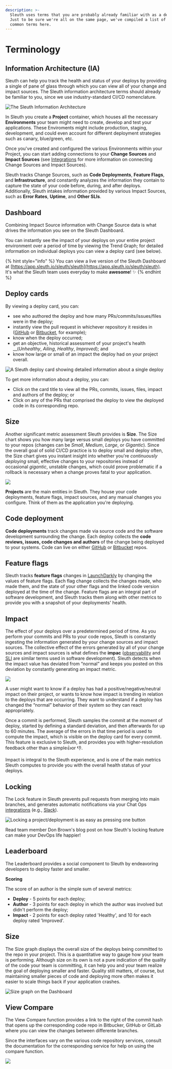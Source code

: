 ```yaml
---
description: >-
  Sleuth uses terms that you are probably already familiar with as a developer.
  Just to be sure we're all on the same page, we've compiled a list of some
  common terms here.
---
```


# Terminology

## Information Architecture \(IA\)

Sleuth can help you track the health and status of your deploys by providing a single of pane of glass through which you can view all of your change and impact sources. The Sleuth information architecture terms should already be familiar to you, since we use industry-standard CI/CD nomenclature. 



![The Sleuth Information Architecture](../.gitbook/assets/sleuth_ia_graphic.png)

In Sleuth you create a **Project** container, which houses all the necessary **Environments** your team might need to create, develop and test your applications. These Enviroments might include production, staging, development, and could even account for different deployment strategies such as canary, blue/green, etc. 

Once you've created and configured the various Environments within your Project, you can start adding connections to your **Change Sources** and **Impact Sources** \(see [Integrations](about-integrations.md) for more information on connecting Change Sources and Impact Sources\). 

Sleuth tracks Change Sources, such as **Code Deployments**, **Feature Flags**, and **Infrastructure**, and constantly analyzes the information they contain to capture the state of your code before, during, and after deploys. Additionally, Sleuth intakes information provided by various Impact Sources, such as **Error Rates**, **Uptime**, and **Other SLIs**. 

## Dashboard

Combining Impact Source information with Change Source data is what drives the information you see on the Sleuth Dashboard. 

You can instantly see the impact of your deploys on your entire project environment over a period of time by viewing the Trend Graph; for detailed information on individual deploys you can view a deploy card \(see below\). 

{% hint style="info" %}
You can view a live version of the Sleuth Dashboard at [https://app.sleuth.io/sleuth/sleuth](https://app.sleuth.io/sleuth/sleuth).   
It's what the Sleuth team uses everyday to make **awesome**! ✨ 
{% endhint %}

## Deploy cards

By viewing a deploy card, you can: 

* see who authored the deploy and how many PRs/commits/issues/files were in the deploy; 
* instantly view the pull request in whichever repository it resides in \([GitHub](change-sources/code-deployment/github.md) or [Bitbucket](change-sources/code-deployment/bitbucket.md), for example\);
* know when the deploy occurred; 
* get an objective, historical assessment of your project's health __\(_Unhealthy_, _Ailing_, _Healthy_, _Improved_\); and
* know how large or small of an impact the deploy had on your project overall. 

![A Sleuth deploy card showing detailed information about a single deploy](../.gitbook/assets/deploy-tracking.png)

To get more information about a deploy, you can:

* Click on the card title to view all the PRs, commits, issues, files, impact and authors of the deploy; or
* Click on any of the PRs that comprised the deploy to view the deployed code in its corresponding repo.

## Size

Another significant metric assessment Sleuth provides is **Size**. The Size chart shows you how many large versus small deploys you have committed to your repos \(changes can be _Small_, _Medium_, _Large_, or _Gigantic_\). Since the overall goal of solid CI/CD practice is to deploy small and deploy often, the Size chart gives you instant insight into whether you're _continuously deploying_ small, effective changes to your repositories instead of occasional _gigantic_, unstable changes, which could prove problematic if a rollback is necessary when a change proves fatal to your application. 

![](../.gitbook/assets/screen-shot-2020-04-29-at-2.19.19-pm.png)

**Projects** are the main entities in Sleuth. They house your code deployments, feature flags, impact sources, and any manual changes you configure. Think of them as the application you're deploying.  

## Code deployment

**Code deployments** track changes made via source code and the software development surrounding the change. Each deploy collects the **code reviews, issues, code changes and authors** of the change being deployed to your systems. Code can live on either [GitHub](change-sources/code-deployment/github.md) or [Bitbucket](change-sources/code-deployment/bitbucket.md) repos. 

## Feature flags

Sleuth tracks **feature flags** changes in [LaunchDarkly](change-sources/feature-flags/launchdarkly.md) by changing the values of feature flags. Each flag change collects the changes made, who made them, and the state of your other flags and the linked code version deployed at the time of the change. Feature flags are an integral part of software development, and Sleuth tracks them along with other metrics to provide you with a snapshot of your deployments' health. 

## Impact

The effect of your deploys over a predetermined period of time. As you perform your commits and PRs to your code repos, Sleuth is constantly ingesting the information generated by your change sources and impact sources. The collective effect of the errors generated by all of your change sources and impact sources is what defines the **impac** \([observability](https://en.wikipedia.org/wiki/Observability) and [SLI](https://en.wikipedia.org/wiki/Service_level_indicator) are similar terms used in software development\). Sleuth detects when the impact value has deviated from “normal” and keeps you posted on this deviation by constantly generating an impact metric. 

![](../.gitbook/assets/impact-banner.png)

A user might want to know if a deploy has had a positive/negative/neutral impact on their project, or wants to know how impact is trending in relation to the deploys that are occurring. They want to understand if a deploy has changed the “normal” behavior of their system so they can react appropriately.

Once a commit is performed, Sleuth samples the commit at the moment of deploy, started by defining a standard deviation, and then afterwards for up to 60 minutes. The average of the errors in that time period is used to compute the impact, which is visible on the deploy card for every commit. This feature is exclusive to Sleuth, and provides you with higher-resolution feedback other than a simple👍or 👎. 

Impact is integral to the Sleuth experience, and is one of the main metrics Sleuth computes to provide you with the overall health status of your deploys. 

## Locking

 The Lock feature in Sleuth prevents pull requests from merging into main branches, and generates automatic notifications via your Chat Ops [integrations]() \(e.g., [Slack](chat-ops/slack.md)\). 

![Locking a project/deployment is as easy as pressing one button](../.gitbook/assets/sleuth-lock-blog-button.png)

Read team member Don Brown's blog post on how Sleuth's locking feature can make your DevOps life happier! 

## Leaderboard

The Leaderboard provides a social component to Sleuth by endeavoring developers to deploy faster and smaller. 

**Scoring**

The score of an author is the simple sum of several metrics:

* **Deploy** - 5 points for each deploy;
* **Author** - 3 points for each deploy in which the author was involved but didn't perform the deploy;
* **Impact** - 2 points for each deploy rated 'Healthy', and 10 for each deploy rated 'Improved'.

## Size

The Size graph displays the overall size of the deploys being committed to the repo in your project. This is a quantitative way to gauge how your team is performing. Although size on its own is not a pure indication of the quality of the code your team is committing, it can help you and your team realize the goal of deploying smaller and faster. Quality still matters, of course, but maintaining smaller pieces of code and deploying more often makes it easier to scale things back if your application crashes. 

![Size graph on the Dashboard](../.gitbook/assets/screen-shot-2020-04-29-at-2.19.19-pm.png)

## View Compare

The View Compare function provides a link to the right of the commit hash that opens up the corresponding code repo in Bitbucker, GitHub or GitLab where you can view the changes between differente branches. 

Since the interfaces vary on the various code repository services, consult the documentation for the corresponding service for help on using the compare function. 

![](../.gitbook/assets/view-compare-arrow.png)

